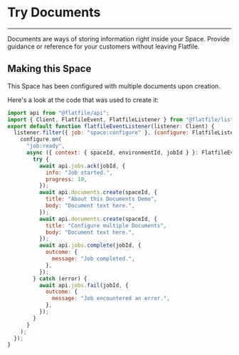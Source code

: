 # Try Documents

---

Documents are ways of storing information right inside your Space. Provide guidance or reference for your customers without leaving Flatfile.

## Making this Space

This Space has been configured with multiple documents upon creation.

Here's a look at the code that was used to create it:

```jsx
import api from "@flatfile/api";
import { Client, FlatfileEvent, FlatfileListener } from "@flatfile/listener";
export default function flatfileEventListener(listener: Client) {
  listener.filter({ job: "space:configure" }, (configure: FlatfileListener) => {
    configure.on(
      "job:ready",
      async ({ context: { spaceId, environmentId, jobId } }: FlatfileEvent) => {
        try {
          await api.jobs.ack(jobId, {
            info: "Job started.",
            progress: 10,
          });
          await api.documents.create(spaceId, {
            title: "About this Documents Demo",
            body: "Document text here.",
          });
          await api.documents.create(spaceId, {
            title: "Configure multiple Documents",
            body: "Document text here.",
          });
          await api.jobs.complete(jobId, {
            outcome: {
              message: "Job completed.",
            },
          });
        } catch (error) {
          await api.jobs.fail(jobId, {
            outcome: {
              message: "Job encountered an error.",
            },
          });
        }
      }
    );
  });
}
```
